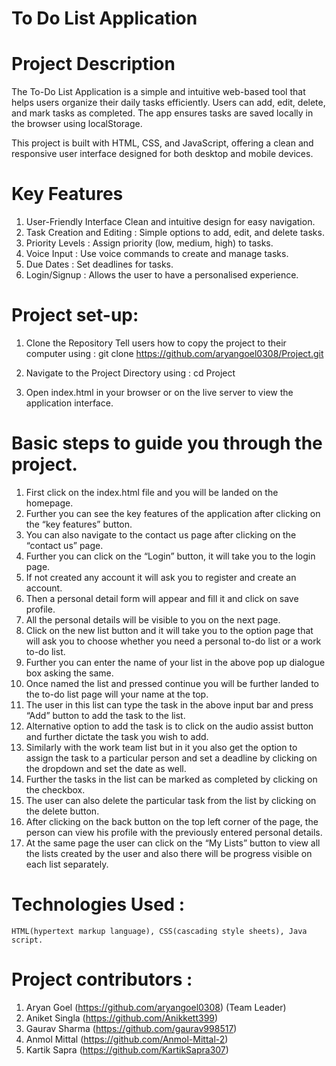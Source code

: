 # To Do List Application 

# Project Description 
The To-Do List Application is a simple and intuitive web-based tool that helps users organize their daily tasks efficiently.
Users can add, edit, delete, and mark tasks as completed. The app ensures tasks are saved locally in the browser using localStorage.

This project is built with HTML, CSS, and JavaScript, offering a clean and responsive user interface designed for both desktop and mobile devices.

# Key Features 
1. User-Friendly Interface
    Clean and intuitive design for easy navigation.
2. Task Creation and Editing :
    Simple options to add, edit, and delete tasks.
3. Priority Levels :
    Assign priority (low, medium, high) to tasks.
4. Voice Input :
    Use voice commands to create and manage tasks.
5. Due Dates :
    Set deadlines for tasks.
6. Login/Signup :
    Allows the user to have a personalised experience.

# Project set-up:
1. Clone the Repository
   Tell users how to copy the project to their computer using : 
   git clone https://github.com/aryangoel0308/Project.git

2. Navigate to the Project Directory using :
   cd Project

3. Open index.html in your browser or on the live server to view the application interface.

# Basic steps to guide you through the project.

1.	First click on the index.html file and you will be landed on the homepage.
2.	Further you can see the key features of the application after clicking on the “key features” button. 
3.	You can also navigate to the contact us page after clicking on the “contact us” page.
4.	Further you can click on the “Login” button, it will take you to the login page.
5.	If not created any account it will ask you to register and create an account.
6.	Then a personal detail form will appear and fill it and click on save profile. 
7.	All the personal details will be visible to you on the next page.
8.	Click on the new list button and it will take you to the option page that will ask you to choose whether  you need a personal to-do list or a work to-do list. 
9.	Further you can enter the name of your list in the above pop up dialogue box asking the same.
10.	Once named the list and pressed continue you will be further landed to the to-do list page will your name at the top. 
11.	The user in this list can type the task in the above input bar and press “Add” button to add the task to the list.
12.	Alternative option to add the task is to click on the audio assist button and further dictate the task you wish to add.
13.	Similarly with the work team list but in it you also get the option to assign the task to a particular person and set a deadline by clicking on the dropdown and set the date as well.
14.	Further the tasks in the list can be marked as completed by clicking on the checkbox.
15.	The user can also delete the particular task from the list by clicking on the delete button.
16.	After clicking on the back button on the top left corner of the page, the person can view his profile with the previously entered personal details.
17.	At the same page the user can click on the “My Lists” button to view all the lists created by the user and also there will be progress visible on each list separately.

# Technologies Used : 
    HTML(hypertext markup language), CSS(cascading style sheets), Java script.

# Project contributors : 
1. Aryan Goel (https://github.com/aryangoel0308) (Team Leader)
2. Aniket Singla (https://github.com/Anikkett399)
3. Gaurav Sharma (https://github.com/gaurav998517)
4. Anmol Mittal (https://github.com/Anmol-Mittal-2)
5. Kartik Sapra (https://github.com/KartikSapra307)
